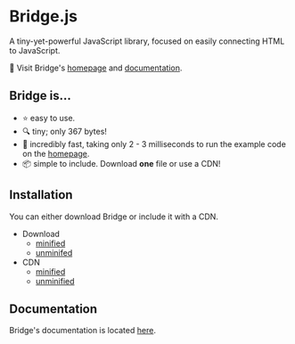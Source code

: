
# Bridge.js

A tiny-yet-powerful JavaScript library, focused on easily connecting HTML to JavaScript.

:scroll: Visit Bridge's [homepage](https://bridge.js.org) and [documentation](https://bridge.js.org/docs).

## Bridge is...
- :star: easy to use.
- :mag: tiny; only 367 bytes!
- :rocket: incredibly fast, taking only 2 - 3 milliseconds to run the example code on the [homepage](https://bridge.js.org).
- :package: simple to include. Download **one** file or use a CDN!


## Installation

You can either download Bridge or include it with a CDN.
- Download
  - [minified](https://raw.githubusercontent.com/MystPi/bridge/main/src/bridge.min.js)
  - [unminifed](https://raw.githubusercontent.com/MystPi/bridge/main/src/bridge.js)
- CDN
  - [minified](https://cdn.jsdelivr.net/gh/MystPi/bridge/src/bridge.min.js)
  - [unminified](https://cdn.jsdelivr.net/gh/MystPi/bridge/src/bridge.js)

## Documentation

Bridge's documentation is located [here](https://bridge.js.org/docs).
